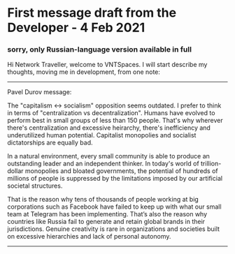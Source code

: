 # First message draft from the Developer - 4 Feb 2021

### sorry, only Russian-language version available in full



Hi Network Traveller, welcome to VNTSpaces. I will start describe my thoughts, moving me in development,
from one note:

---

Pavel Durov message:

The "capitalism <-> socialism" opposition seems outdated. I prefer to think in terms of "centralization vs decentralization". Humans have evolved to perform best in small groups of less than 150 people. That's why wherever there's centralization and excessive heirarchy, there's inefficiency and underutilized human potential. Capitalist monopolies and socialist dictatorships are equally bad. 

In a natural environment, every small community is able to produce an outstanding leader and an independent thinker. In today's world of trillion-dollar monopolies and bloated governments, the potential of hundreds of millions of people is suppressed by the limitations imposed by our artificial societal structures.

That is the reason why tens of thousands of people working at big corporations such as Facebook have failed to keep up with what our small team at Telegram has been implementing. That’s also the reason why countries like Russia fail to generate and retain global brands in their jurisdictions. Genuine creativity is rare in organizations and societies built on excessive hierarchies and lack of personal autonomy.

---

